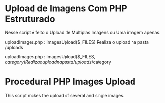 # Upload de Imagens Com PHP Estruturado

Nesse script é feito o Upload de Multiplas Imagens ou Uma imagem apenas.

uploadImages.php : imagesUpload($_FILES)
Realiza o upload na pasta /uploads

uploadImages.php : imagesUpload($_FILES, $category)
Realiza o upload na pasta /uploads/$category

# Procedural PHP Images Upload

This script makes the upload of several and single images.